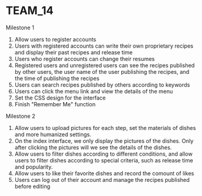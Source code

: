 # TEAM_14

Milestone 1
1. Allow users to register accounts
2. Users with registered accounts can write their own proprietary recipes and display their past recipes and release time
3. Users who register accounts can change their resumes
4. Registered users and unregistered users can see the recipes published by other users, the user name of the user publishing the recipes, and the time of publishing the recipes
5. Users can search recipes published by others according to keywords
6. Users can click the menu link and view the details of the menu
7. Set the CSS design for the interface
8. Finish "Remember Me" function

Milestone 2
1. Allow users to upload pictures for each step, set the materials of dishes and more humanized settings.
2. On the index interface, we only display the pictures of the dishes. Only after clicking the pictures will we see the details of the dishes.
3. Allow users to filter dishes according to different conditions, and allow users to filter dishes according to special criteria, such as release time and popularity.
4. Allow users to like their favorite dishes and record the comount of likes
5. Users can log out of their account and manage the recipes published before editing

